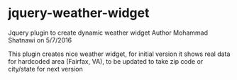 # jquery-weather-widget
Jquery plugin to create dynamic weather widget
Author Mohammad Shatnawi on 5/7/2016

This plugin creates nice weather widget, for initial version it shows real data for hardcoded area (Fairfax, VA), to be updated to take zip code or city/state for next version
